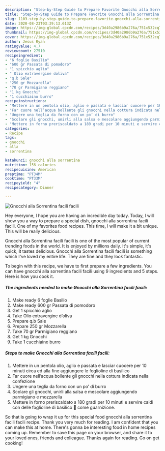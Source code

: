 ```yaml
---
description: "Step-by-Step Guide to Prepare Favorite Gnocchi alla Sorrentina facili facili"
title: "Step-by-Step Guide to Prepare Favorite Gnocchi alla Sorrentina facili facili"
slug: 1103-step-by-step-guide-to-prepare-favorite-gnocchi-alla-sorrentina-facili-facili
date: 2020-08-23T03:39:13.613Z
image: https://img-global.cpcdn.com/recipes/3d40a2986b9a276a/751x532cq70/gnocchi-alla-sorrentina-facili-facili-recipe-main-photo.jpg
thumbnail: https://img-global.cpcdn.com/recipes/3d40a2986b9a276a/751x532cq70/gnocchi-alla-sorrentina-facili-facili-recipe-main-photo.jpg
cover: https://img-global.cpcdn.com/recipes/3d40a2986b9a276a/751x532cq70/gnocchi-alla-sorrentina-facili-facili-recipe-main-photo.jpg
author: Jesus Ryan
ratingvalue: 4.7
reviewcount: 27510
recipeingredient:
- "6 foglie Basilio"
- "600 gr Passata di pomodoro"
- "1 spicchio aglio"
- " Olio extravergine doliva"
- "q.b Sale"
- "250 gr Mozzarella"
- "70 gr Parmigiano reggiano"
- "1 kg Gnocchi"
- "1 cucchiaino burro"
recipeinstructions:
- "Mettere in un pentola olio, aglio e passata e lasciar cuocere per 10 minuti circa ed alla fine aggiungere le foglioline di basilico"
- "Far cuore nell’acqua bollente gli gnocchi nella cottura indicata nella confezione"
- "Ungere una teglia da forno con un po’ di burro"
- "Scolare gli gnocchi, unirli alla salsa e mescolare aggiungendo parmigiano e mozzarella"
- "Mettere in forno preriscaldato a 180 gradi per 10 minuti e servire caldi con delle foglioline di basilico 🌿 come guarnizione."
categories:
- Recipe
tags:
- gnocchi
- alla
- sorrentina

katakunci: gnocchi alla sorrentina 
nutrition: 156 calories
recipecuisine: American
preptime: "PT34M"
cooktime: "PT33M"
recipeyield: "4"
recipecategory: Dinner

---
```



![Gnocchi alla Sorrentina facili facili](https://img-global.cpcdn.com/recipes/3d40a2986b9a276a/751x532cq70/gnocchi-alla-sorrentina-facili-facili-recipe-main-photo.jpg)

Hey everyone, I hope you are having an incredible day today. Today, I will show you a way to prepare a special dish, gnocchi alla sorrentina facili facili. One of my favorites food recipes. This time, I will make it a bit unique. This will be really delicious.



Gnocchi alla Sorrentina facili facili is one of the most popular of current trending foods in the world. It is enjoyed by millions daily. It's simple, it's quick, it tastes delicious. Gnocchi alla Sorrentina facili facili is something which I've loved my entire life. They are fine and they look fantastic.


To begin with this recipe, we have to first prepare a few ingredients. You can have gnocchi alla sorrentina facili facili using 9 ingredients and 5 steps. Here is how you cook it.

<!--inarticleads1-->

##### The ingredients needed to make Gnocchi alla Sorrentina facili facili:

1. Make ready 6 foglie Basilio
1. Make ready 600 gr Passata di pomodoro
1. Get 1 spicchio aglio
1. Take  Olio extravergine d’oliva
1. Prepare q.b Sale
1. Prepare 250 gr Mozzarella
1. Take 70 gr Parmigiano reggiano
1. Get 1 kg Gnocchi
1. Take 1 cucchiaino burro




<!--inarticleads2-->

##### Steps to make Gnocchi alla Sorrentina facili facili:

1. Mettere in un pentola olio, aglio e passata e lasciar cuocere per 10 minuti circa ed alla fine aggiungere le foglioline di basilico
1. Far cuore nell’acqua bollente gli gnocchi nella cottura indicata nella confezione
1. Ungere una teglia da forno con un po’ di burro
1. Scolare gli gnocchi, unirli alla salsa e mescolare aggiungendo parmigiano e mozzarella
1. Mettere in forno preriscaldato a 180 gradi per 10 minuti e servire caldi con delle foglioline di basilico 🌿 come guarnizione.




So that is going to wrap it up for this special food gnocchi alla sorrentina facili facili recipe. Thank you very much for reading. I am confident that you can make this at home. There's gonna be interesting food in home recipes coming up. Remember to save this page on your browser, and share it to your loved ones, friends and colleague. Thanks again for reading. Go on get cooking!

